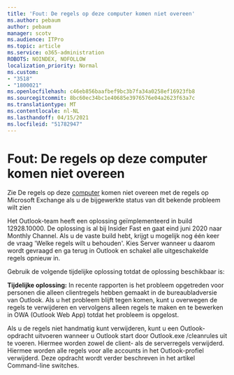 ```yaml
---
title: 'Fout: De regels op deze computer komen niet overeen'
ms.author: pebaum
author: pebaum
manager: scotv
ms.audience: ITPro
ms.topic: article
ms.service: o365-administration
ROBOTS: NOINDEX, NOFOLLOW
localization_priority: Normal
ms.custom:
- "3518"
- "1800021"
ms.openlocfilehash: c46eb856baafbef9bc3b7fa34a0258ef16923fb8
ms.sourcegitcommit: 8bc60ec34bc1e40685e3976576e04a2623f63a7c
ms.translationtype: MT
ms.contentlocale: nl-NL
ms.lasthandoff: 04/15/2021
ms.locfileid: "51782947"
---
```

# <a name="error-the-rules-on-this-computer-do-not-match"></a>Fout: De regels op deze computer komen niet overeen

Zie De regels op deze [computer](https://support.office.com/article/d032e037-b224-429e-b325-633afde9b5f0) komen niet overeen met de regels op Microsoft Exchange als u de bijgewerkte status van dit bekende probleem wilt zien

Het Outlook-team heeft een oplossing geïmplementeerd in build 12928.10000. De oplossing is al bij Insider Fast en gaat eind juni 2020 naar Monthly Channel. Als u de vaste build hebt, krijgt u mogelijk nog één keer de vraag 'Welke regels wilt u behouden'. Kies Server wanneer u daarom wordt gevraagd en ga terug in Outlook en schakel alle uitgeschakelde regels opnieuw in.

Gebruik de volgende tijdelijke oplossing totdat de oplossing beschikbaar is:

**Tijdelijke oplossing:** In recente rapporten is het probleem opgetreden voor personen die alleen clientregels hebben gemaakt in de bureaubladversie van Outlook. Als u het probleem blijft tegen komen, kunt u overwegen de regels te verwijderen en vervolgens alleen regels te maken en te bewerken in OWA (Outlook Web App) totdat het probleem is opgelost.

Als u de regels niet handmatig kunt verwijderen, kunt u een Outlook-opdracht uitvoeren wanneer u Outlook start door Outlook.exe /cleanrules uit te voeren. Hiermee worden zowel de client- als de serverregels verwijderd. Hiermee worden alle regels voor alle accounts in het Outlook-profiel verwijderd. Deze opdracht wordt verder beschreven in het artikel Command-line switches.

